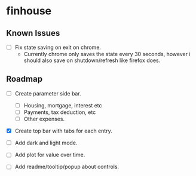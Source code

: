 # finhouse


## Known Issues 

- [ ] Fix state saving on exit on chrome. 
    - Currently chrome only saves the state every 30 seconds, however i should also save on shutdown/refresh like firefox does.

## Roadmap

- [ ] Create parameter side bar.
    - [ ] Housing, mortgage, interest etc
    - [ ] Payments, tax deduction, etc
    - [ ] Other expenses.
- [x] Create top bar with tabs for each entry.
- [ ] Add dark and light mode.
- [ ] Add plot for value over time.
- [ ] Add readme/tooltip/popup about controls.
 